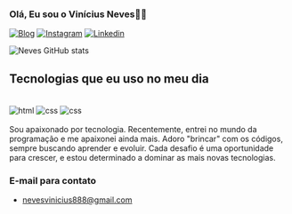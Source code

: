 
### Olá, Eu sou o Vinícius Neves👋🏼

[![Blog](https://img.shields.io/badge/Blogger-FF5722?style=for-the-badge&logo=blogger&logoColor=white)](https://devneves-code.github.io/Projeto/)
[![Instagram](https://img.shields.io/badge/Instagram-E4405F?style=for-the-badge&logo=instagram&logoColor=white)](https://instagram.com/vnevessilvaa)
[![Linkedin](	https://img.shields.io/badge/LinkedIn-0077B5?style=for-the-badge&logo=linkedin&logoColor=white)](https://www.linkedin.com/public-profile/settings?lipi=urn%3Ali%3Apage%3Ad_flagship3_profile_self_edit_contact-info%3BtFQDqoJtQwClwGo0gzzoag%3D%3D)

![Neves GitHub stats](https://github-readme-stats.vercel.app/api?username=devneves-code&show_icons=true&theme=dracula)


## Tecnologias que eu uso no meu dia
<div style="display: inline_block"><br/>
  <img align="center" alt="html" src="https://img.shields.io/badge/HTML-239120?style=for-the-badge&logo=html5&logoColor=white"/>
    <img align="center" alt="css" src="https://img.shields.io/badge/CSS-239120?&style=for-the-badge&logo=css3&logoColor=white"/>
        <img align="center" alt="css" src="https://img.shields.io/badge/JavaScript-323330?style=for-the-badge&logo=javascript&logoColor=F7DF1E"/>
   </div><br/>
Sou apaixonado por tecnologia. Recentemente, entrei no mundo da programação e me apaixonei ainda mais. Adoro "brincar" com os códigos, sempre buscando aprender e evoluir. Cada desafio é uma oportunidade para crescer, e estou determinado a dominar as mais novas tecnologias.<br/>

### E-mail para contato

- [nevesvinicius888@gmail.com]()


